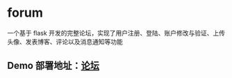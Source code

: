 # forum
一个基于 flask 开发的完整论坛，实现了用户注册、登陆、账户修改与验证、上传头像、发表博客、评论以及消息通知等功能

 ## Demo 部署地址：[论坛](www.fwzhlab.com)
